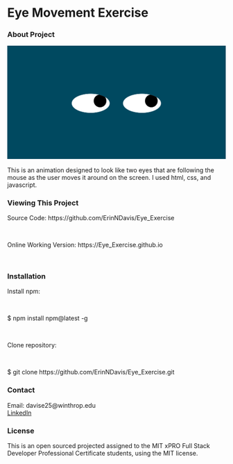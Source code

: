 <h1> Eye Movement Exercise

<h3> About Project </h3>
  
  <img src="Screen Shot 2021-04-23 at 12.32.33 PM.png">
  <p> This is an animation designed to look like two eyes that are following the mouse as the user moves it around on the screen. I used html, css, and javascript.    </p> 
  
<h3> Viewing This Project </h3>
  <p> Source Code: https://github.com/ErinNDavis/Eye_Exercise </p><br>
  <p> Online Working Version: https://Eye_Exercise.github.io </p><br>
  
<h3> Installation </h3>
  
  <p> Install npm: </p><br>
  <p> $ npm install npm@latest -g </p><br>
  <p> Clone repository: </p> <br>
  <p> $ git clone https://github.com/ErinNDavis/Eye_Exercise.git </p>

<h3> Contact </h3>

  <p> Email: davise25@winthrop.edu </br>
      <a href="https://www.linkedin.com/in/erin-davis-7188211a5/"> LinkedIn </a>

<h3> License </h3>

  <p> This is an open sourced projected assigned to the MIT xPRO Full Stack Developer Professional Certificate students, using the MIT license. </p>
